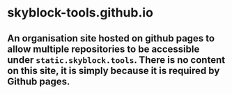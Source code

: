 # skyblock-tools.github.io

## An organisation site hosted on github pages to allow multiple repositories to be accessible under `static.skyblock.tools`. There is no content on this site, it is simply because it is required by Github pages.
